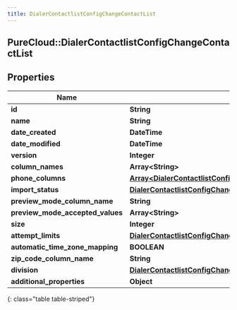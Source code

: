 ```yaml
---
title: DialerContactlistConfigChangeContactList
---
```

## PureCloud::DialerContactlistConfigChangeContactList

## Properties

|Name | Type | Description | Notes|
|------------ | ------------- | ------------- | -------------|
| **id** | **String** |  | [optional] |
| **name** | **String** |  | [optional] |
| **date_created** | **DateTime** |  | [optional] |
| **date_modified** | **DateTime** |  | [optional] |
| **version** | **Integer** |  | [optional] |
| **column_names** | **Array&lt;String&gt;** |  | [optional] |
| **phone_columns** | [**Array&lt;DialerContactlistConfigChangeContactPhoneNumberColumn&gt;**](DialerContactlistConfigChangeContactPhoneNumberColumn.html) |  | [optional] |
| **import_status** | [**DialerContactlistConfigChangeImportStatus**](DialerContactlistConfigChangeImportStatus.html) |  | [optional] |
| **preview_mode_column_name** | **String** |  | [optional] |
| **preview_mode_accepted_values** | **Array&lt;String&gt;** |  | [optional] |
| **size** | **Integer** |  | [optional] |
| **attempt_limits** | [**DialerContactlistConfigChangeUriReference**](DialerContactlistConfigChangeUriReference.html) |  | [optional] |
| **automatic_time_zone_mapping** | **BOOLEAN** |  | [optional] |
| **zip_code_column_name** | **String** |  | [optional] |
| **division** | [**DialerContactlistConfigChangeUriReference**](DialerContactlistConfigChangeUriReference.html) |  | [optional] |
| **additional_properties** | **Object** |  | [optional] |
{: class="table table-striped"}


